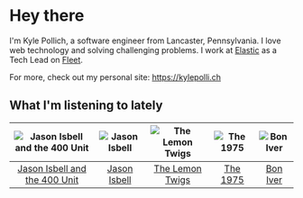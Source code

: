 # Hey there


I'm Kyle Pollich, a software engineer from Lancaster, Pennsylvania. I love web technology and solving challenging problems.
I work at [Elastic](https://www.elastic.co/) as a Tech Lead on [Fleet](https://www.elastic.co/guide/en/fleet/current/fleet-overview.html).

For more, check out my personal site: https://kylepolli.ch

## What I'm listening to lately

<!-- begin artists -->
  |![Jason Isbell and the 400 Unit](https://i.scdn.co/image/ab6761610000f178f3ee3b123b3fdcd415559e5a)|![Jason Isbell](https://i.scdn.co/image/ab6761610000f1780ad790e9900e7a4dc94f6304)|![The Lemon Twigs](https://i.scdn.co/image/ab6761610000f1788004d3184eb89db0618772ed)|![The 1975](https://i.scdn.co/image/ab6761610000f17889348336354096fd4e36ca73)|![Bon Iver](https://i.scdn.co/image/ab6761610000f17867be065df01f37a3880216be)|
  |:---:|:---:|:---:|:---:|:---:|
  |[Jason Isbell and the 400 Unit](https://open.spotify.com/artist/3Lg3FGwBxOGuefqekQzRUf)|[Jason Isbell](https://open.spotify.com/artist/3Q8wgwyVVv0z4UEh1HB0KY)|[The Lemon Twigs](https://open.spotify.com/artist/7eYZSXnQVCODCVmTV8Hk2T)|[The 1975](https://open.spotify.com/artist/3mIj9lX2MWuHmhNCA7LSCW)|[Bon Iver](https://open.spotify.com/artist/4LEiUm1SRbFMgfqnQTwUbQ)|
<!-- end artists -->
